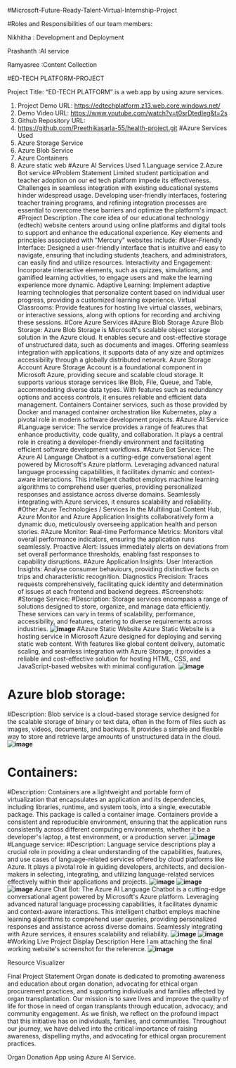 #Microsoft-Future-Ready-Talent-Virtual-Internship-Project

#Roles and Responsibilities of our team members:

Nikhitha : Development and Deployment

Prashanth :AI service

Ramyasree :Content Collection


#ED-TECH PLATFORM-PROJECT

Project Title: “ED-TECH PLATFORM” is a web app by using azure services.
1.	Project Demo URL: https://edtechplatform.z13.web.core.windows.net/
2.	Demo Video URL: https://www.youtube.com/watch?v=t0srDtedIeg&t=2s
3.	Github Repository URL:
4.	 https://github.com/Preethikasarla-55/health-project.git
#Azure Services Used
1.	Azure Storage Service
2.	Azure Blob Service
3.	Azure Containers
4.	Azure static web
#Azure AI Services Used
1.Language service
2.Azure Bot service
#Problem Statement
Limited student participation and teacher adoption on our ed tech platform impede its effectiveness. Challenges in seamless integration with existing educational systems hinder widespread usage. Developing user-friendly interfaces, fostering teacher training programs, and refining integration processes are essential to overcome these barriers and optimize the platform's impact.
#Project Description
  .The core idea of our  educational technology (edtech) website centers around using online platforms and digital tools to support and enhance the educational experience. Key elements and principles associated with "Mercury" websites include:
#User-Friendly Interface: Designed a user-friendly interface that is intuitive and easy to navigate, ensuring that including students ,teachers, and administrators, can easily find and utilize resources.
Interactivity and Engagement: Incorporate interactive elements, such as quizzes, simulations, and gamified learning activities, to engage users and make the learning experience more dynamic.
Adaptive Learning: Implement adaptive learning technologies that personalize content based on individual user progress, providing a customized learning experience.
Virtual Classrooms: Provide features for hosting live virtual classes, webinars, or interactive sessions, along with options for recording and archiving these sessions.
#Core Azure Services
#Azure Blob Storage Azure Blob Storage:
Azure Blob Storage is Microsoft's scalable object storage solution in the Azure cloud. It enables secure and cost-effective storage of unstructured data, such as documents and images. Offering seamless integration with applications, it supports data of any size and optimizes accessibility through a globally distributed network. Azure Storage Account Azure Storage Account is a foundational component in Microsoft Azure, providing secure and scalable cloud storage. It supports various storage services like Blob, File, Queue, and Table, accommodating diverse data types. With features such as redundancy options and access controls, it ensures reliable and efficient data management. Containers Container services, such as those provided by Docker and managed container orchestration like Kubernetes, play a pivotal role in modern software development projects.
#Azure AI Service
#Language service:
 The service provides a range of features that enhance productivity, code quality, and collaboration. It plays a central role in creating a developer-friendly environment and facilitating efficient software development workflows.
#Azure Bot Service:
 The Azure AI Language Chatbot is a cutting-edge conversational agent powered by Microsoft's Azure platform. Leveraging advanced natural language processing capabilities, it facilitates dynamic and context-aware interactions. This intelligent chatbot employs machine learning algorithms to comprehend user queries, providing personalized responses and assistance across diverse domains. Seamlessly integrating with Azure services, it ensures scalability and reliability.
#Other Azure Technologies / Services
In the Multilingual Content Hub, Azure Monitor and Azure Application Insights collaboratively form a dynamic duo, meticulously overseeing application health and person stories.
#Azure Monitor:
Real-time Performance Metrics: Monitors vital overall performance indicators, ensuring the application runs seamlessly.
Proactive Alert: Issues immediately alerts on deviations from set overall performance thresholds, enabling fast responses to capability disruptions.
#Azure Application Insights:
User Interaction Insights:  Analyse consumer behaviours, providing distinctive facts on trips and characteristic recognition.
Diagnostics Precision: Traces requests comprehensively, facilitating quick identity and determination of issues at each frontend and backend degrees.
#Screenshots:
#Storage Service:
#Description:
Storage services encompass a range of solutions designed to store, organize, and manage data efficiently. These services can vary in terms of scalability, performance, accessibility, and features, catering to diverse requirements across industries. 
 **![image](https://github.com/NIKHITHA07042002/NIKHITHA07042002/assets/150014709/2037079f-dabf-4d40-87f6-8eac15c51756)**
#Azure Static Website
 Azure Static Website is a hosting service in Microsoft Azure designed for deploying and serving static web content. With features like global content delivery, automatic scaling, and seamless integration with Azure Storage, it provides a reliable and cost-effective solution for hosting HTML, CSS, and JavaScript-based websites with minimal configuration.
**![image](https://github.com/NIKHITHA07042002/NIKHITHA07042002/assets/150014709/5130b8a0-c9ab-48f0-837f-2d8e1e7ddd8d)**
# Azure blob storage:
#Description:
Blob service is a cloud-based storage service designed for the scalable storage of binary or text data, often in the form of files such as images, videos, documents, and backups. It provides a simple and flexible way to store and retrieve large amounts of unstructured data in the cloud.
**![image](https://github.com/NIKHITHA07042002/NIKHITHA07042002/assets/150014709/f3c8b9d3-8916-4e9d-a098-3e76cb59fdb3)**
# Containers:
#Description:
Containers are a lightweight and portable form of virtualization that encapsulates an application and its dependencies, including libraries, runtime, and system tools, into a single, executable package. This package is called a container image. Containers provide a consistent and reproducible environment, ensuring that the application runs consistently across different computing environments, whether it be a developer's laptop, a test environment, or a production server.
**![image](https://github.com/NIKHITHA07042002/NIKHITHA07042002/assets/150014709/9bdfc217-2e72-497d-b468-3b71e9d10282)**
#Language service:
#Description:
Language service descriptions play a crucial role in providing a clear understanding of the capabilities, features, and use cases of language-related services offered by cloud platforms like Azure. It plays a pivotal role in guiding developers, architects, and decision-makers in selecting, integrating, and utilizing language-related services effectively within their applications and projects.
**![image](https://github.com/NIKHITHA07042002/NIKHITHA07042002/assets/150014709/763fec1a-c7c9-4075-b4ae-391069a0e71c)**
**![image](https://github.com/NIKHITHA07042002/NIKHITHA07042002/assets/150014709/0eb22119-b633-439e-8dd6-3b4c0cf3f3cd)**
 **![image](https://github.com/NIKHITHA07042002/NIKHITHA07042002/assets/150014709/2b50e864-c5d0-4193-ac1b-19654af5d1e4)**
 Azure Chat Bot: The Azure AI Language Chatbot is a cutting-edge conversational agent powered by Microsoft's Azure platform. Leveraging advanced natural language processing capabilities, it facilitates dynamic and context-aware interactions. This intelligent chatbot employs machine learning algorithms to comprehend user queries, providing personalized responses and assistance across diverse domains. Seamlessly integrating with Azure services, it ensures scalability and reliability.
 **![image](https://github.com/NIKHITHA07042002/NIKHITHA07042002/assets/150014709/03b1d02f-f109-4528-9947-240e22bf4552)**
**![image](https://github.com/NIKHITHA07042002/NIKHITHA07042002/assets/150014709/49992931-9e60-445e-8f57-fd439fc18af4)**
#Working Live Project Display
Description Here I am attaching the final working website's screenshot for the reference.
**![image](https://github.com/NIKHITHA07042002/NIKHITHA07042002/assets/150014709/1dd12c6a-ebd2-4551-8165-81126614a6d8)** 
 
 
 
 

Resource Visualizer
 
 
Final Project Statement
Organ donate is dedicated to promoting awareness and education about organ donation, advocating for ethical organ procurement practices, and supporting individuals and families affected by organ transplantation. Our mission is to save lives and improve the quality of life for those in need of organ transplants through education, advocacy, and community engagement.
As we finish, we reflect on the profound impact that this initiative has on individuals, families, and communities. Throughout our journey, we have delved into the critical importance of raising awareness, dispelling myths, and advocating for ethical organ procurement practices.

Organ Donation App using Azure AI Service.



